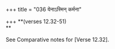+++
title = "036 येनाऽस्मिन् कर्मना"

+++
**(verses 12.32-51)  
**

See Comparative notes for [Verse
12.32].
